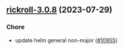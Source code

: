 

## [rickroll-3.0.8](https://github.com/truecharts/charts/compare/rickroll-3.0.7...rickroll-3.0.8) (2023-07-29)

### Chore

- update helm general non-major ([#10955](https://github.com/truecharts/charts/issues/10955))
  
  